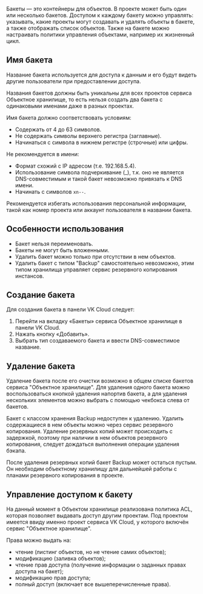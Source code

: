 Бакеты — это контейнеры для объектов. В проекте может быть один или несколько бакетов. Доступом к каждому бакету можно управлять: указывать, какие проекты могут создавать и удалять объекты в бакете, а также отображать список объектов. Также на бакете можно настраивать политики управления объектами, например их жизненный цикл.

## Имя бакета

Название бакета используется для доступа к данным и его будут видеть другие пользователи при предоставлении доступа.

Названия бакетов должны быть уникальны для всех проектов сервиса Объектное хранилище, то есть нельзя создать два бакета с одинаковыми именами даже в разных проектах.

Имя бакета должно соответствовать условиям:

- Содержать от 4 до 63 символов.
- Не содержать символы верхнего регистра (заглавные).
- Начинаться с символа в нижнем регистре (строчные) или цифры.

Не рекомендуется в имени:

- Формат схожий с IP адресом (т.е. 192.168.5.4).
- Использование символа подчеркивание (\_), т.к. оно не является DNS-совместимым и такой бакет невозможно привязать к DNS имени.
- Начинать с символов `xn--`.

Рекомендуется избегать использования персональной информации, такой как номер проекта или аккаунт пользователя в названии бакета.

## Особенности использования

- Бакет нельзя переименовать.
- Бакеты не могут быть вложенными.
- Удалить бакет можно только при отсутствии в нем объектов.
- Удалить бакет с типом "Backup" самостоятельно невозможно, этим типом хранилища управляет сервис резервного копирования инстансов.

## Создание бакета

Для создания бакета в панели VK Cloud следует:

1.  Перейти на вкладку «Бакеты» сервиса Объектное хранилище в панели VK Cloud.
2.  Нажать кнопку «Добавить».
3.  Выбрать тип создаваемого бакета и ввести DNS-совместимое название.

## Удаление бакета

Удаление бакета после его очистки возможно в общем списке бакетов сервиса "Объектное хранилище". Для удаления одного бакета можно воспользоваться кнопкой удаления напортив бакета, а для удаления нескольких элементов можно выбрать с помощью чекбокса слева от бакетов.

<warn>

Бакет с классом хранения Backup недоступен к удалению. Удалить содержащиеся в нем объекты можно через сервис резервного копирования. Удаление резервных копий может происходить с задержкой, поэтому при наличии в нем объектов резервного копирования, следует дождаться выполнения операции удаления бэкапа.

</warn>

После удаления резервных копий бакет Backup может остаться пустым. Он необходим объектному хранилищу для дальнейшей работы с планами резервного копирования в проекте.

## Управление доступом к бакету

На данный момент в Объектом хранилище реализована политика ACL, которая позволяет выдавать доступ другим проектам. Под проектом имеется ввиду именно проект сервиса VK Cloud, у которого включён сервис "Объектное хранилище".

Права можно выдать на:

- чтение (листинг объектов, но не чтение самих объектов);
- модификацию (заливка объектов);
- чтение прав доступа (получение информации о заданных правах доступа на бакет);
- модификацию прав доступа;
- полный доступ (включает все вышеперечисленные права).
